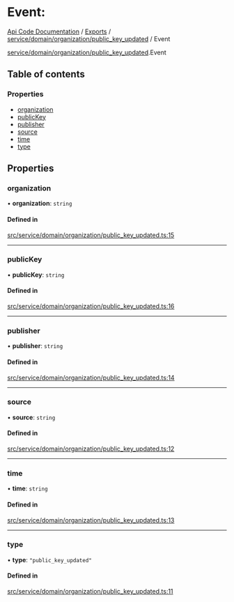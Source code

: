 # Event: 
 
[Api Code Documentation](../README.md) / [Exports](../modules.md) / [service/domain/organization/public\_key\_updated](../modules/service_domain_organization_public_key_updated.md) / Event

[service/domain/organization/public_key_updated](../modules/service_domain_organization_public_key_updated.md).Event

## Table of contents

### Properties

- [organization](service_domain_organization_public_key_updated.Event.md#organization)
- [publicKey](service_domain_organization_public_key_updated.Event.md#publickey)
- [publisher](service_domain_organization_public_key_updated.Event.md#publisher)
- [source](service_domain_organization_public_key_updated.Event.md#source)
- [time](service_domain_organization_public_key_updated.Event.md#time)
- [type](service_domain_organization_public_key_updated.Event.md#type)

## Properties

### organization

• **organization**: `string`

#### Defined in

[src/service/domain/organization/public_key_updated.ts:15](https://github.com/openkfw/TruBudget/blob/4d7fd4be/api/src/service/domain/organization/public_key_updated.ts#L15)

___

### publicKey

• **publicKey**: `string`

#### Defined in

[src/service/domain/organization/public_key_updated.ts:16](https://github.com/openkfw/TruBudget/blob/4d7fd4be/api/src/service/domain/organization/public_key_updated.ts#L16)

___

### publisher

• **publisher**: `string`

#### Defined in

[src/service/domain/organization/public_key_updated.ts:14](https://github.com/openkfw/TruBudget/blob/4d7fd4be/api/src/service/domain/organization/public_key_updated.ts#L14)

___

### source

• **source**: `string`

#### Defined in

[src/service/domain/organization/public_key_updated.ts:12](https://github.com/openkfw/TruBudget/blob/4d7fd4be/api/src/service/domain/organization/public_key_updated.ts#L12)

___

### time

• **time**: `string`

#### Defined in

[src/service/domain/organization/public_key_updated.ts:13](https://github.com/openkfw/TruBudget/blob/4d7fd4be/api/src/service/domain/organization/public_key_updated.ts#L13)

___

### type

• **type**: ``"public_key_updated"``

#### Defined in

[src/service/domain/organization/public_key_updated.ts:11](https://github.com/openkfw/TruBudget/blob/4d7fd4be/api/src/service/domain/organization/public_key_updated.ts#L11)
